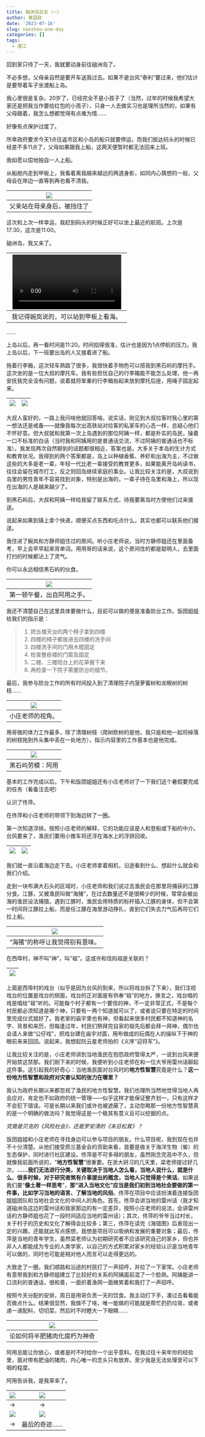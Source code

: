 ```yaml
---
title: 硇洲岛日志（一）
author: 黄国政
date: '2023-07-16'
slug: naozhou-one-day
categories: []
tags:
  - 湛江
---
```


<!--more-->

回到家只待了一天，我就要动身前往硇洲岛了。

不必多想，父母亲自然是要开车送我过去。如果不是台风“泰利”要过来，他们估计是要带着车子坐渡船上岛。

我心里很是复杂。20岁了，已经完全不是小孩子了（当然，过年的时候我希望大家还是把我当作要给红包的小孩子），只身一人去做实习也是理所当然的，如果有父母跟着，我怎么想都觉得有点难为情……

好像有点保护过度了。

所幸政府要求今天1点往返市区和小岛的船只就要停运，而我们抵达码头的时候已经差不多11点了，父母如果跟我上船，这两天便暂时都无法回来上班。

我如愿以偿地独自一人上船。

从船舱内走到甲板上，我看着离我越来越远的两道身影，如同内心猜想的一般，父母会在岸边一直等到再也看不清我。

|![](/images/posts/2023/07/07-16-mu-song.jpg)|
|:--:|
|父亲站在母亲身后，被挡住了|

这次和上次一样幸运，我赶到码头的时候正好可以坐上最近的航班。上次是17:30，这次是11:00。

硇洲岛，我又来了。

|<video src="https://guozheng.rbind.io/video/posts/2023/07/07-16-boat.mp4" style="width: 95%; display: block; margin: 0 auto;" controls></video>|
|:-:|
|我记得婉岚说的，可以站到甲板上看海。|

……

上岛以后，再一看时间是11:20。时间掐得很准，估计也是因为1点停航的压力。我上岛以后，下一班要出岛的人又接着进了船。

拖着行李箱，这次轻车熟路了很多，我很快着手物色可以搭我到黑石屿的摩托手。这次坐的是一位大叔的摩托车。我有些担忧自己的行李箱能不能怎么处理，他一再安抚我完全没有问题，说着就将笨重的行李箱抬起来放到摩托后座，用绳子固定起来。

|![](/images/posts/2023/07/07-16-dashu-motuo0.jpg)|![](/images/posts/2023/07/07-16-dashu-motuo1.jpg)|
|:-:|:-:|

大叔人蛮好的，一路上我问啥他就回答啥。说实话，刚见到大叔拉客时我心里的第一想法还是戒备——就像我每次出高铁站对拉客的私家车的心态一样，总疑心他们不怀好意。但大叔就和我第一次上岛遇到的那位阿姨一样，都是朴实的岛民，操着一口不标准的白话（当时我和阿姨用的是普通话交流，不过阿姨的普通话也不标准）。我发现两次自然聊到的话题都很相近，答案也是。大多关于本岛的生计方式和教育状况。我得到的两个答案都是，岛上以种植香蕉、养虾和出海为主，不过做这些的大多是老一辈，年轻一代比老一辈接受的教育更多，如果能离开岛屿读书，往往会留在城市打工，反之则回岛继续家庭的事业。让我比较关注的是，大叔说到岛里的男性青年不容易找到对象，特别是出海的，一辈子待在岛里和海上，所以现在出海的人是越来越少了。

到黑石屿后，大叔和阿姨一样给我留了联系方式，待我要离岛时方便他们过来接送。

说起来如果到镇上拿个快递，顺便买点东西和吃点什么，其实也都可以联系他们接送。

我住进了婉岚和方静师姐住过的房间。听小庄老师说，当时方静师姐还在里面备考，早上会早早起来背单词。用用哥的话来说，这个房间住的都是聪明人，去里面打扫的时候都沾上了灵气。

你可以永远相信黑石屿的伙食。

|![](/images/posts/2023/07/07-16-lunch.jpg)|
|:-:|
|第一顿午餐，出自阿用之手。|

我还不清楚自己在这里具体要做什么，目前可以做的便是准备防台工作。饭团姐姐给我们的指示是：

> 1. 把五楼天台的两个椅子拿到四楼
> 2. 四楼的椅子都放进去四楼的洗手间
> 3. 四楼洗手间的门用木棍固定
> 4. 检查整栋楼的门窗及固定
> 5. 二楼、三楼阳台上的花草搬下来
> 6. 再检查一下院子需要防台的细节。

最后，我参与防台工作的所有时间投入到了清理院子内菠萝蜜树和龙眼树的树枝……

|![](/images/posts/2023/07/07-16-chu-shu.jpg)|
|:-:|
|小庄老师的视角。|

用哥做的体力工作最多，除了清理树枝（爬树砍树的是他，我只是和他一起将掉落的树枝拖到外头集中丢在一处地方），指示内容里的工作基本也是他完成。

|![](/images/posts/2023/07/07-16-laomo2.jpg)|
|:-:|
|黑石屿劳模：阿用|

基本的工作完成以后，下午和饭团姐姐还有小庄老师对了一下我们这个暑假要完成的任务（看备注去吧）

认识了佟萍。

在佟萍和小庄老师的带领下到海边转了一圈。

第一次知道浮排。按照小庄老师的解释，它的功能应该是人和登船或下船的中介。台风要来了，渔民们要用小推车将还浮在海水上的浮排回收。

|![](/images/posts/2023/07/07-16-fu-pai.jpg)|![](/images/posts/2023/07/07-16-fu-pai2.jpg)|
|:-:|:-:|

我们就一直沿着海边走下去。小庄老师拿着相机，沿途看到什么、想起什么就会和我们介绍。

走到一块布满大石头的区域时，小庄老师和我们说过去渔民会在那里将捕获的江豚分食。江豚，又被渔民叫做“海猪”，在过去数量还不是很稀少的时候，常常会被出海的渔民设法捕猎。遇到江豚时，渔民会用特质的标杆插入江豚的身体，但不会第一时间将江豚拉上船，而是任江豚在海里游动挣扎，直到它们失去力气后再将它们拉上船。

|![](/images/posts/2023/07/07-16-sea-pig.jpg)|
|:-:|
|“海猪”的称呼让我觉得别有意味。|

在西埠村，神不叫“神”，叫“祖”。这或许和信妈祖是关联的？

|![](/images/posts/2023/07/07-16-stage.jpg)|
|:-:|

上面是西埠村的戏台（似乎是因为台风的到来，所以将戏台拆了下来），我们注视戏台的位置是戏台的侧面，戏台的正对面是有供奉“祖”的地方，换言之，戏台唱的戏是唱给“祖”听的。可能每个村子都有一个要信的神，不一定非常正式，不是每个村民都必须知道是哪个神，只要有一两个知道就可以了，或者说只要在特定的时间里完成仪式就好了。我老家的庙宇里也有神，但看起来很多村民都不知道神的名字、背景和来历，但每逢过年，村民们祭拜完自家的祖先后都会拜一拜神，偶尔也会请人来做“公仔戏”，把戏台建在庙宇对面，用布做成的玩偶在人的操纵下于神的眼前来来回回。说起来，我想起阮云星老师拍的《义序“迎将军”》。

让我比较关注的是，小庄老师讲到当地渔民在抱怨政府管得太严，一说到台风来便开始禁这禁那。我们刚下来的时候，我便听到小庄老师在和一位大爷用雷州话聊起这件事。这引起我的好奇心：当地渔民面对台风时的**地方性智慧**究竟是什么？**这一份地方性智慧和政府对灾害认知的张力在哪里？**

我认为政府长期以来都忽视了渔民的地方性智慧。我们也理所当然地觉得当地人再会应对，肯定也不如政府的统一管理——似乎这样才能保证整齐划一，只有这样才不会犯下错误。可是长期以来我们或许也被遮蔽了，主动忽略那一份地方性智慧真的是一个明确的做法吗？我觉得这是一个极其有意义且可以挖掘的点。

*究竟是贝克的《风险社会》，还是罗安清的《末日松茸》？*

饭团姐姐和小庄老师在寻找身边可以参与项目的朋友。什么项目呢，我到现在也并不十分清楚。从他们接受质兰基金会的资助来看，首要是做关于海洋生物（鲎）的生态保护，同时进行社区建设。佟萍是不可多得的朋友，虽然刚念完高中不久，但就像我前面所说的，“**地方性智慧**”很重要。在浙大研习的几天里，梁老师提过好几次，**……我们无法进行分类，关键取决于当地人怎么看，当地人说什么，就是什么**。**很多时候，对于研究者煞有介事提出的概念，当地人只觉得是个笑话**。如果说我们要“**像土著一样思考**”，**那“进入当地文化”应当是我们初到当地社会要做的第一件事，比如学习当地的语言、了解当地的风俗**。佟萍在项目中应该扮演着连接饭团姐姐团队和当地社会文化的中间人的角色。首先，佟萍会讲当地的雷州话（我才知道硇洲岛这边的雷州话和我家那边的有一定差异，按照小庄老师的说法，会讲雷州话的方静师姐也花了一段时间适应当地的雷州话）；其次，佟萍的爷爷当过村长，关于村子的历史和文化了解得会比较多；第三，佟萍在读完《海错图》后表现出一定的兴趣，还能就此写点感想，我想是项目可以吸纳和发展的重要对象；最后，佟萍是当地的青年学生，虽然梁老师认为初期研究者不应该研究自己的家乡，但也并非人人都能成为专业的人类学家，以自己的方式积累对家乡的经验认识是当地青年可以做的，同时也可能是相对他人而言可以走得更远的。

大致走了一圈，我们顺路和沿途的村民打了一声招呼，并拉了一下家常。小庄老师有意带我到和方静师姐建立了比较好的关系的阿姨面前混了一个脸熟。阿姨能讲一口流利的普通话，很和善，一面织着渔网一面微笑着和我打了一声招呼。

按照今天分配的安排，周日是用哥负责一天的饮食。我主动打下手，凑过去看看能否做点什么。结果很显然，我做不了啥，唯一能做的可能就是帮忙扔扔垃圾，或者递一递配料，切切菜，然后时不时瞪大一下眼睛……

|![](/images/posts/2023/07/07-16-cook-meat.jpg)|
|:-:|
|论如何将半肥猪肉化腐朽为神奇|

阿用总能让你放心，或者是时不时给你一个出乎意料。在我过往十来年你的经验里，面对带有肥油的猪肉，内心唯一的念头只有放弃。至少我是无法处理至可以下咽的程度。

阿用告诉我，是我草率了。

|![](/images/posts/2023/07/07-16-meat.jpg)|![](/images/posts/2023/07/07-16-fire-meat.jpg)|
|:-:|:-:|
|→|→|
|![](/images/posts/2023/07/07-16-firing-meat.jpg)|![](/images/posts/2023/07/07-16-miracle.jpg)|
|→|最后的奇迹……|